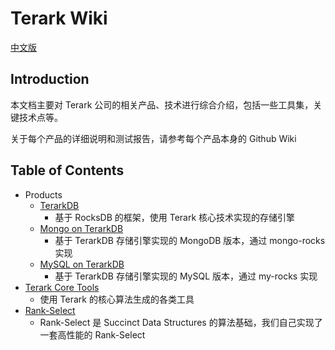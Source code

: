 # Terark Wiki

[中文版](https://github.com/Terark/terark-wiki-zh_cn)

## Introduction

本文档主要对 Terark 公司的相关产品、技术进行综合介绍，包括一些工具集，关键技术点等。

关于每个产品的详细说明和测试报告，请参考每个产品本身的 Github Wiki


## Table of Contents
- Products
  - [TerarkDB](https://github.com/Terark/terark-db/wiki)
    - 基于 RocksDB 的框架，使用 Terark 核心技术实现的存储引擎
  - [Mongo on TerarkDB](https://github.com/Terark/mongo-on-terarkdb/wiki)
    - 基于 TerarkDB 存储引擎实现的 MongoDB 版本，通过 mongo-rocks 实现
  - [MySQL on TerarkDB](https://github.com/Terark/mysql-on-terarkdb/wiki)
    - 基于 TerarkDB 存储引擎实现的 MySQL 版本，通过 my-rocks 实现
- [Terark Core Tools](tools/tools.md)
  - 使用 Terark 的核心算法生成的各类工具
- [Rank-Select](rankselect/rankselect.md)
  - Rank-Select 是 Succinct Data Structures 的算法基础，我们自己实现了一套高性能的 Rank-Select
